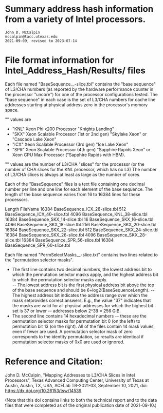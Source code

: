 # Summary address hash information from a variety of Intel processors.
	John D. McCalpin
	mccalpin@tacc.utexas.edu
	2021-09-09, revised to 2023-07-14

# File format information for Intel_Address_Hash/Results/ files

Each file named "BaseSequence_<proc>_<nn>-slice.tbl" contains the "base sequence" of
L3/CHA numbers (as reported by the hardware performance counter in the processor
"uncore") for one of the processor configurations tested.  The "base sequence"
in each case is the set of L3/CHA numbers for cache line addresses starting at
physical address zero in the processor's memory space.

"<proc>" values are
- "KNL"	Xeon Phi x200 Processor "Knights Landing"
- "SKX"	Xeon Scalable Processor (1st or 2nd gen) "Skylake Xeon" or "Cascade Lake Xeon"
- "ICX"	Xeon Scalable Processor (3rd gen) "Ice Lake Xeon"
- "SPR"	Xeon Scalable Processor (4th gen) "Sapphire Rapids Xeon" or Xeon CPU Max Processor ("Sapphire Rapids with HBM).
	
"<nn>" values are the number of L3/CHA "slices" for the processor (or the number of CHA slices for the KNL processor, which has no L3)
The number of L3/CHA slices is always at least as large as the number of cores.

Each of the "BaseSequence" files is a text file containing one decimal number per line
and one line for each element of the base sequence.  The length of the base sequence
varies from 16 to 16384 lines for these processors.

  Length FileName
   16384 BaseSequence_ICX_28-slice.tbl
     512 BaseSequence_ICX_40-slice.tbl
    4096 BaseSequence_KNL_38-slice.tbl
   16384 BaseSequence_SKX_14-slice.tbl
      16 BaseSequence_SKX_16-slice.tbl
    4096 BaseSequence_SKX_18-slice.tbl
     256 BaseSequence_SKX_20-slice.tbl
   16384 BaseSequence_SKX_22-slice.tbl
     512 BaseSequence_SKX_24-slice.tbl
   16384 BaseSequence_SKX_26-slice.tbl
    4096 BaseSequence_SKX_28-slice.tbl
   16384 BaseSequence_SPR_56-slice.tbl
   16384 BaseSequence_SPR_60-slice.tbl


Each file named "PermSelectMasks_<proc>_<nn>-slice.txt" contains two lines 
related to the "permutation selector masks".
- The first line contains two decimal numbers, the lowest address bit to which the permutation selector masks apply, and the highest address bit to which the permutation selector masks apply.  
-- The lowest address bit is the first physical address bit above the top of the base sequence and should be 6+log2(BaseSequenceLength).
-- The highest address bit indicates the address range over which the mask setprovides correct answers.  E.g., the value "37" indicates that the masks are valid for all physical addresses for which the highest bit set is 37 or lower -- addresses below 2^38 = 256 GiB.
- The second line contains 14 hexadecimal numbers -- these are the permutation selector masks for permutation bit 0 (on the left) to permutation bit 13 (on the right).  All of the files contain 14 mask values, even if fewer are used.  A permutation selector mask of zero corresponds to the identity permutation, so results are identical if permutation selector masks of 0x0 are used or ignored.

# Reference and Citation:

John D. McCalpin, "Mapping Addresses to L3/CHA Slices in Intel Processors", Texas Advanced
Computing Center, University of Texas at Austin, Austin, TX, USA, ACELab TR-2021-03,
September 10, 2021, doi: https://dx.doi.org/10.26153/tsw/14539

(Note that this doi contains links to both the technical report and to the data files
that were completed as of the original publication date of 2021-09-10.)
